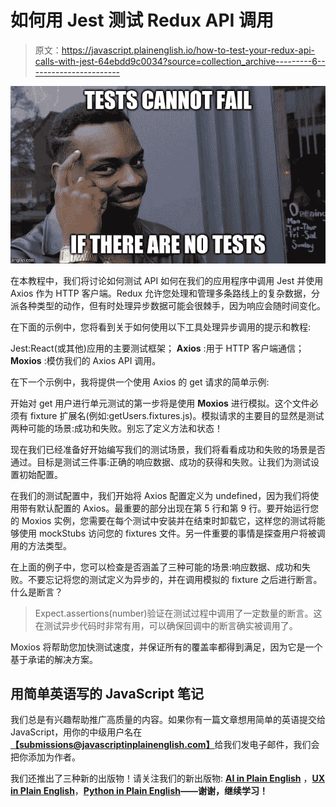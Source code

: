 # 如何用 Jest 测试 Redux API 调用

> 原文：<https://javascript.plainenglish.io/how-to-test-your-redux-api-calls-with-jest-64ebdd9c0034?source=collection_archive---------6----------------------->

![](img/6ad6e4e8c811351ce4ea7312e394c146.png)

在本教程中，我们将讨论如何测试 API 如何在我们的应用程序中调用 Jest 并使用 Axios 作为 HTTP 客户端。Redux 允许您处理和管理多条路线上的复杂数据，分派各种类型的动作，但有时处理异步数据可能会很棘手，因为响应会随时间变化。

在下面的示例中，您将看到关于如何使用以下工具处理异步调用的提示和教程:

Jest:React(或其他)应用的主要测试框架；
**Axios** :用于 HTTP 客户端通信；
**Moxios** :模仿我们的 Axios API 调用。

在下一个示例中，我将提供一个使用 Axios 的 get 请求的简单示例:

开始对 get 用户进行单元测试的第一步将是使用 **Moxios** 进行模拟。这个文件必须有 fixture 扩展名(例如:getUsers.fixtures.js)。模拟请求的主要目的显然是测试两种可能的场景:成功和失败。别忘了定义方法和状态！

现在我们已经准备好开始编写我们的测试场景，我们将看看成功和失败的场景是否通过。目标是测试三件事:正确的响应数据、成功的获得和失败。让我们为测试设置初始配置。

在我们的测试配置中，我们开始将 Axios 配置定义为 undefined，因为我们将使用带有默认配置的 Axios。最重要的部分出现在第 5 行和第 9 行。要开始运行您的 Moxios 实例，您需要在每个测试中安装并在结束时卸载它，这样您的测试将能够使用 mockStubs 访问您的 fixtures 文件。另一件重要的事情是探查用户将被调用的方法类型。

在上面的例子中，您可以检查是否涵盖了三种可能的场景:响应数据、成功和失败。不要忘记将您的测试定义为异步的，并在调用模拟的 fixture 之后进行断言。什么是断言？

> Expect.assertions(number)验证在测试过程中调用了一定数量的断言。这在测试异步代码时非常有用，可以确保回调中的断言确实被调用了。

Moxios 将帮助您加快测试速度，并保证所有的覆盖率都得到满足，因为它是一个基于承诺的解决方案。

## **用简单英语写的 JavaScript 笔记**

我们总是有兴趣帮助推广高质量的内容。如果你有一篇文章想用简单的英语提交给 JavaScript，用你的中级用户名在[**【submissions@javascriptinplainenglish.com】**](mailto:submissions@javascriptinplainenglish.com)给我们发电子邮件，我们会把你添加为作者。

我们还推出了三种新的出版物！请关注我们的新出版物: [**AI in Plain English**](https://medium.com/ai-in-plain-english) ，[**UX in Plain English**](https://medium.com/ux-in-plain-english)，[**Python in Plain English**](https://medium.com/python-in-plain-english)**——谢谢，继续学习！**